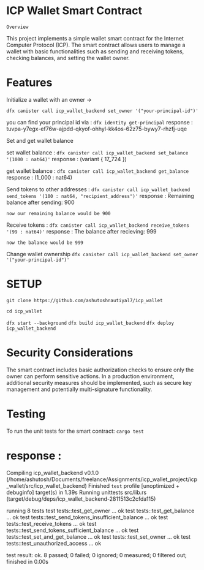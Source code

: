 # ICP Wallet Smart Contract

`Overview`

This project implements a simple wallet smart contract for the Internet Computer Protocol (ICP). The smart contract allows users to manage a wallet with basic functionalities such as sending and receiving tokens, checking balances, and setting the wallet owner.

# Features

Initialize a wallet with an owner ->

`dfx canister call icp_wallet_backend set_owner '("your-principal-id")'`

you can find your principal id via : `dfx identity get-principal`
response : tuvpa-y7egx-ef76w-ajpdd-qkyof-ohhyl-kk4os-62z75-bywy7-rhzfj-uqe

Set and get wallet balance

set wallet balance : `dfx canister call icp_wallet_backend set_balance '(1000 : nat64)'`
response : (variant { 17_724 })

get wallet balance : `dfx canister call icp_wallet_backend get_balance`
response : (1_000 : nat64)

Send tokens to other addresses : `dfx canister call icp_wallet_backend send_tokens '(100 : nat64, "recipient_address")'`
response : Remaining balance after sending: 900

`now our remaining balance would be 900`

Receive tokens : `dfx canister call icp_wallet_backend receive_tokens '(99 : nat64)'`
response : The balance after recieving: 999

`now the balance would be 999`

Change wallet ownership
`dfx canister call icp_wallet_backend set_owner '("your-principal-id")'`

# SETUP

`git clone https://github.com/ashutoshnautiyal7/icp_wallet`

`cd icp_wallet`

`dfx start --background`
`dfx build icp_wallet_backend`
`dfx deploy icp_wallet_backend`

# Security Considerations

The smart contract includes basic authorization checks to ensure only the owner can perform sensitive actions.
In a production environment, additional security measures should be implemented, such as secure key management and potentially multi-signature functionality.

# Testing

To run the unit tests for the smart contract:
`cargo test`

# response :

Compiling icp_wallet_backend v0.1.0 (/home/ashutosh/Documents/freelance/Assignments/icp_wallet_project/icp_wallet/src/icp_wallet_backend)
Finished `test` profile [unoptimized + debuginfo] target(s) in 1.39s
Running unittests src/lib.rs (target/debug/deps/icp_wallet_backend-2811513c2cfda115)

running 8 tests
test tests::test_get_owner ... ok
test tests::test_get_balance ... ok
test tests::test_send_tokens_insufficient_balance ... ok
test tests::test_receive_tokens ... ok
test tests::test_send_tokens_sufficient_balance ... ok
test tests::test_set_and_get_balance ... ok
test tests::test_set_owner ... ok
test tests::test_unauthorized_access ... ok

test result: ok. 8 passed; 0 failed; 0 ignored; 0 measured; 0 filtered out; finished in 0.00s
